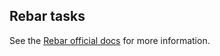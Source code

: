 ## Rebar tasks

See the [Rebar official docs](https://www.rebar3.org/v3.0/docs/hex-package-management) for more information.
